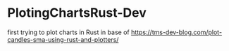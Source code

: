 # PlotingChartsRust-Dev
first trying to plot charts in Rust in base of https://tms-dev-blog.com/plot-candles-sma-using-rust-and-plotters/

